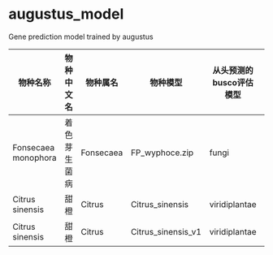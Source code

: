 # augustus_model
Gene prediction model trained by augustus

|物种名称|物种中文名|物种属名|物种模型|从头预测的busco评估模型|busco评估完整性|备注|
|----|----|----|----|----|----|----|
|Fonsecaea monophora|着色芽生菌病|Fonsecaea|FP_wyphoce.zip|fungi|91.5%|治病菌|
|Citrus sinensis|甜橙|Citrus|Citrus_sinensis|viridiplantae|97.8%|水果|
|Citrus sinensis|甜橙|Citrus|Citrus_sinensis_v1|viridiplantae|94.6%|水果|

